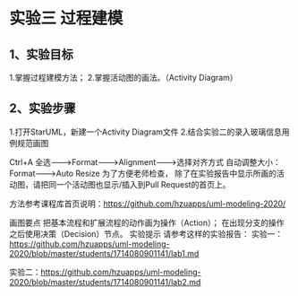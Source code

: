 # 实验三 过程建模

## 1、实验目标
1.掌握过程建模方法；
2.掌握活动图的画法。（Activity Diagram）

## 2、实验步骤
1.打开StarUML，新建一个Activity Diagram文件
2.结合实验二的录入玻璃信息用例规范画图

Ctrl+A 全选--->Format--->Alignment--->选择对齐方式
自动调整大小：Format--->Auto Resize
为了方便老师检查，
除了在实验报告中显示所画的活动图，请把同一个活动图也显示/插入到Pull Request的首页上。

方法参考课程库首页说明：https://github.com/hzuapps/uml-modeling-2020/



画图要点
把基本流程和扩展流程的动作画为操作（Action）；
在出现分支的操作之后使用决策（Decision）节点。
实验提示
请参考这样的实验报告：
实验一：https://github.com/hzuapps/uml-modeling-2020/blob/master/students/1714080901141/lab1.md

实验二：https://github.com/hzuapps/uml-modeling-2020/blob/master/students/1714080901141/lab2.md